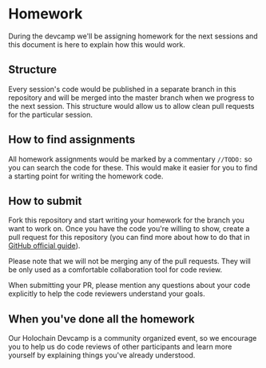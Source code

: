 # Homework

During the devcamp we'll be assigning homework for the next sessions and this document is here to explain how this would work.

## Structure

Every session's code would be published in a separate branch in this repository and will be merged into the master branch when we progress to the next session. This structure would allow us to allow clean pull requests for the particular session.

## How to find assignments

All homework assignments would be marked by a commentary `//TODO:` so you can search the code for these. This would make it easier for you to find a starting point for writing the homework code.

## How to submit

Fork this repository and start writing your homework for the branch you want to work on. Once you have the code you're willing to show, create a pull request for this repository (you can find more about how to do that in [GitHub official guide](https://guides.github.com/activities/forking/)).

Please note that we will not be merging any of the pull requests. They will be only used as a comfortable collaboration tool for code review.

When submitting your PR, please mention any questions about your code explicitly to help the code reviewers understand your goals.

## When you've done all the homework

Our Holochain Devcamp is a community organized event, so we encourage you to help us do code reviews of other participants and learn more yourself by explaining things you've already understood.

